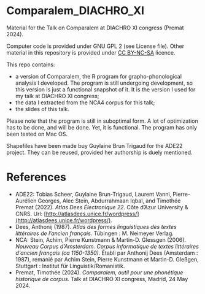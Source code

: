 # Comparalem_DIACHRO_XI
Material for the Talk on Comparalem at DIACHRO XI congress (Premat 2024).

Computer code is provided under GNU GPL 2 (see License file). Other material in this repository is provided under [CC BY-NC-SA](https://creativecommons.org/licenses/by-nc-sa/4.0/) licence.

This repo contains:
- a version of Comparalem, the R program for grapho-phonological analysis I developed. The program is still undergoing development, so this version is just a functional snapshot of it. It is the version I used for my talk at DIACHRO XI congress;
- the data I extracted from the NCA4 corpus for this talk;
- the slides of this talk.

Please note that the program is still in suboptimal form. A lot of optimization has to be done, and will be done. Yet, it is functional. The program has only been tested on Mac OS.

Shapefiles have been made buy Guylaine Brun Trigaud for the ADE22 project. They can be reused, provided her authorship is duely mentioned.

# References
- ADE22: Tobias Scheer, Guylaine Brun-Trigaud, Laurent Vanni, Pierre-Aurélien Georges, Alec Stein, Abdurrahmaan Iqbal, and Timothée Premat (2022). _Atlas Dees Électronique 22_. Côte d’Azur University & CNRS. Url: [http://atlasdees.unice.fr/wordpress/](http://atlasdees.unice.fr/wordpress/).
- Dees, Anthonij (1987). _Atlas des formes linguistiques des textes littéraires de l’ancien français._ Tübingen : M. Neimeyer Verlag.
- NCA: Stein, Achim, Pierre Kunstmann & Martin-D. Glessgen (2006). _Nouveau Corpus d’Amsterdam. Corpus informatique de textes littéraires d'ancien français (ca 1150-1350)._ Établi par Anthonij Dees (Amsterdam : 1987), remanié par Achim Stein, Pierre Kunstmann et Martin-D. Gleßgen, Stuttgart : Institut für Linguistik/Romanistik.
- Premat, Timothée (2024). _Comparalem, outil pour une phonétique historique de corpus._ Talk at DIACHRO XI congress, Madrid, 24 May 2024.
